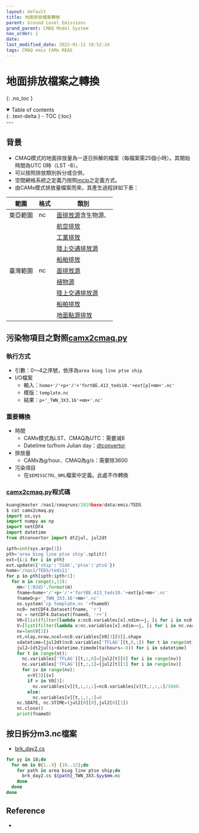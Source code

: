 ```yaml
---
layout: default
title: 地面排放檔案轉換
parent: Ground Level Emissions
grand_parent: CMAQ Model System
nav_order: 1
date: 
last_modified_date: 2022-01-11 19:52:24  
tags: CMAQ emis CAMx REAS
---
```


# 地面排放檔案之轉換
{: .no_toc }

<details open markdown="block">
  <summary>
    Table of contents
  </summary>
  {: .text-delta }
- TOC
{:toc}
</details>
--- 

## 背景
- CMAQ模式的地面排放量為一逐日拆解的檔案（每檔案需25個小時）。其開始時間為UTC 0時（LST -8）。
- 可以按照排放類別拆分或合併。
- 空間網格系統之定義乃按照[mcip](https://sinotec2.github.io/Focus-on-Air-Quality/GridModels/MCIP/3.run_mcipMM_RR_DM/#網格系統詳細定義)之定義方式。
- 由CAMx模式排放量檔案而來，其產生過程詳如下表：

|範圍|格式|類別|
|----|----|----|
|東亞範圍|nc|[面排放源](https://sinotec2.github.io/Focus-on-Air-Quality/Global_Regional_Emission/REAS/reas2cmaq/)含生物源、
|||[航空排放](https://sinotec2.github.io/Focus-on-Air-Quality/EmisProc/ship/)|
|||[工業排放](https://sinotec2.github.io/Focus-on-Air-Quality/EmisProc/ship/)|
|||[陸上交通排放源](https://sinotec2.github.io/Focus-on-Air-Quality/EmisProc/ship/)|
|||[船舶排放](https://sinotec2.github.io/Focus-on-Air-Quality/Global_Regional_Emission/FMI-STEAM)|
|臺灣範圍|nc|[面排放源](https://sinotec2.github.io/Focus-on-Air-Quality/EmisProc/area/area_YYMMinc/)|
|||[植物源](https://sinotec2.github.io/Focus-on-Air-Quality/EmisProc/biog/bioginc/)|
|||[陸上交通排放源](https://sinotec2.github.io/Focus-on-Air-Quality/EmisProc/line/)|
|||[船舶排放](https://sinotec2.github.io/Focus-on-Air-Quality/EmisProc/ship/)|
|||[地面點源排放](https://sinotec2.github.io/Focus-on-Air-Quality/EmisProc/ptse/ptseG/)|

## 污染物項目之對照[camx2cmaq.py](https://github.com/sinotec2/cmaq_relatives/blob/master/emis/camx2cmaq.py)
### 執行方式
- 引數：0～4之序號，依序為`area biog line ptse ship`
- I/O檔案
  - 輸入：`home+'/'+p+'/'+'fortBE.413_teds10.'+ext[p]+mm+'.nc'`
  - 模版：`template.nc`
  - 結果：`p+'_TWN_3X3.16'+mm+'.nc'`

### 重要轉換
- 時間
  - CAMx模式為LST、CMAQ為UTC：需要減8
  - Datetime to/from Julian day：[dtconvertor](https://sinotec2.github.io/Focus-on-Air-Quality/utilities/DateTime/dtconvertor/)
- 排放量
  - CAMx為g/hour、CMAQ為g/s：需要除3600
- 污染項目
  - 在`$EMISSCTRL_NML`檔案中定義。此處不作轉換

### [camx2cmaq.py](https://github.com/sinotec2/cmaq_relatives/blob/master/emis/camx2cmaq.py)程式碼
```python
kuang@master /nas1/cmaqruns/2019base/data/emis/TEDS
$ cat camx2cmaq.py
import os,sys
import numpy as np
import netCDF4
import datetime
from dtconvertor import dt2jul, jul2dt

ipth=int(sys.argv[1])
pth='area biog line ptse ship'.split()
ext={i:i for i in pth}
ext.update({'ship':'51Ab','ptse':'ptsG'})
home='/nas1/TEDS/teds11'
for p in pth[ipth:ipth+1]:
  for m in range(1,13):
    mm='{:02d}'.format(m)
    fname=home+'/'+p+'/'+'fortBE.413_teds10.'+ext[p]+mm+'.nc'
    fnameO=p+'_TWN_3X3.16'+mm+'.nc'
    os.system('cp template.nc '+fnameO)
    nc0= netCDF4.Dataset(fname, 'r')
    nc = netCDF4.Dataset(fnameO, 'r+')
    V0=[list(filter(lambda x:nc0.variables[x].ndim==j, [i for i in nc0.variables])) for j in [1,2,3,4]]
    V=[list(filter(lambda x:nc.variables[x].ndim==j, [i for i in nc.variables])) for j in [1,2,3,4]]
    nv=len(V[3])
    nt,nlay,nrow,ncol=nc0.variables[V0[3][0]].shape
    sdatetime=[jul2dt(nc0.variables['TFLAG'][t,0,:]) for t in range(nt)]
    jul2=[dt2jul(i+datetime.timedelta(hours=-8)) for i in sdatetime]
    for t in range(nt):
      nc.variables['TFLAG'][t,:,0]=[jul2[t][0] for i in range(nv)]
      nc.variables['TFLAG'][t,:,1]=[jul2[t][1] for i in range(nv)]
      for iv in range(nv):
        v=V[3][iv]
        if v in V0[3]:
          nc.variables[v][t,:,:,:]=nc0.variables[v][t,:,:,:]/3600.
        else:
          nc.variables[v][t,:,:,:]=0
    nc.SDATE, nc.STIME=(jul2[0][0],jul2[0][1])
    nc.close()
    print(fnameO)
```

## 按日拆分m3.nc檔案 
- [brk_day2.cs](https://sinotec2.github.io/Focus-on-Air-Quality/utilities/netCDF/brk_day/)

```bash
for yy in 18;do 
  for mm in 0{1..9} {10..12};do
    for path in area biog line ptse ship;do 
      brk_day2.cs ${path}_TWN_3X3.$yy$mm.nc
    done
  done
done
```

## Reference
- 
